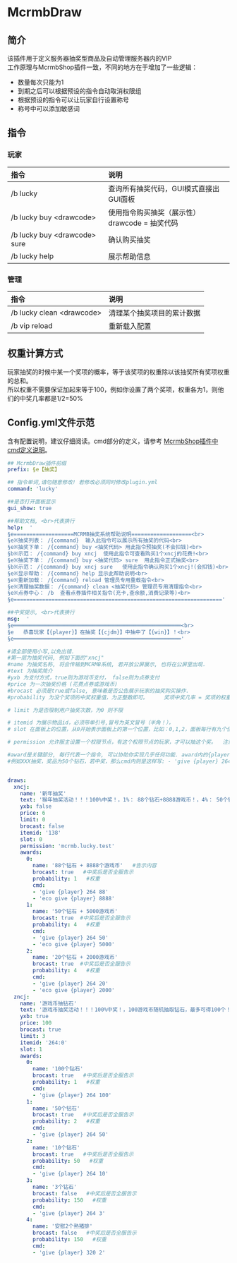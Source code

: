 # McrmbDraw

## 简介

该插件用于定义服务器抽奖型商品及自动管理服务器内的VIP  
工作原理与McrmbShop插件一致，不同的地方在于增加了一些逻辑：

* 数量每次只能为1
* 到期之后可以根据预设的指令自动取消权限组 
* 根据预设的指令可以让玩家自行设置称号
* 称号中可以添加敏感词

## 指令

### 玩家

<table>
  <thead>
    <tr>
      <th style="text-align:left">指令</th>
      <th style="text-align:left">说明</th>
    </tr>
  </thead>
  <tbody>
    <tr>
      <td style="text-align:left">/b lucky</td>
      <td style="text-align:left">&#x67E5;&#x8BE2;&#x6240;&#x6709;&#x62BD;&#x5956;&#x4EE3;&#x7801;&#xFF0C;GUI&#x6A21;&#x5F0F;&#x76F4;&#x63A5;&#x51FA;GUI&#x9762;&#x677F;</td>
    </tr>
    <tr>
      <td style="text-align:left">/b lucky buy &lt;drawcode&gt;</td>
      <td style="text-align:left">
        &#x4F7F;&#x7528;&#x6307;&#x4EE4;&#x8D2D;&#x4E70;&#x62BD;&#x5956;&#xFF08;&#x5C55;&#x793A;&#x6027;&#xFF09;<br>
        drawcode = &#x62BD;&#x5956;&#x4EE3;&#x7801;
      </td>
    </tr>
    <tr>
      <td style="text-align:left">/b lucky buy &lt;drawcode&gt; sure</td>
      <td style="text-align:left">&#x786E;&#x8BA4;&#x8D2D;&#x4E70;&#x62BD;&#x5956;</td>
    </tr>
    <tr>
      <td style="text-align:left">/b lucky help</td>
      <td style="text-align:left">&#x5C55;&#x793A;&#x5E2E;&#x52A9;&#x4FE1;&#x606F;</td>
    </tr>
  </tbody>
</table>

### 管理

| 指令 | 说明 |
| :--- | :--- |
| /b lucky clean \<drawcode\> | 清理某个抽奖项目的累计数据 |
| /b vip reload | 重新载入配置 |

## 权重计算方式

玩家抽奖的时候中某一个奖项的概率，等于该奖项的权重除以该抽奖所有奖项权重的总和。  
所以权重不需要保证加起来等于100，例如你设置了两个奖项，权重各为1，则他们的中奖几率都是1/2=50%

## Config.yml文件示范

含有配置说明，建议仔细阅读。cmd部分的定义，请参考 [McrmbShop插件中cmd定义说明](/sub-plugins/mcrmbshop?id=定义商品指令cmd)。

```yaml
## McrmbDraw插件前缀
prefix: §e【抽奖】

## 指令单词,请勿随意修改! 若修改必须同时修改plugin.yml
command: 'lucky'

##是否打开面板显示
gui_show: true

##帮助文档, <br>代表换行
help:  '
§e===================MCRMB抽奖系统帮助说明===================<br>
§e※抽奖列表： /{command}  输入此指令可以展示所有抽奖的代码<br>
§e※抽奖下单： /{command} buy <抽奖代码> 用此指令预抽奖(不会扣钱)<br>
§b※示范： /{command} buy xncj  使用此指令可查看购买1个xncj的花费!<br>
§e※抽奖下单： /{command} buy <抽奖代码> sure  用此指令正式抽奖<br>
§b※示范： /{command} buy xncj sure   使用此指令确认购买1个xncj!(会扣钱)<br>
§e※显示帮助： /{command} help 显示此帮助说明<br>
§e※重新加载： /{command} reload 管理员专用重载指令<br>
§e※清理抽奖数据： /{command} clean <抽奖代码> 管理员专用清理指令<br>
§e※点券中心： /b  查看点券插件相关指令(充卡,查余额,消费记录等)<br>
§e=================================================================='

##中奖提示, <br>代表换行
msg:  '
§e═════════════════════════════════════════════════════<br>
§e   恭喜玩家【{player}】在抽奖【{cjdm}】中抽中了【{win}】！<br>
§e═════════════════════════════════════════════════════'

#请全部使用小写,以免出错.
#第一层为抽奖代码, 例如下面的"xncj"
#name 为抽奖名称, 将会传输到MCRMB系统, 若开放公屏展示, 也将在公屏里出现.
#text 为抽奖简介
#yxb 为支付方式，true则为游戏币支付， false则为点券支付
#price 为一次抽奖价格 (花费点券或游戏币)
#brocast 必须是true或false, 意味着是否公告展示玩家的抽奖购买操作.
#probability 为没个奖项的中奖权重值，为正整数即可。     奖项中奖几率 = 奖项的权重 / 所有奖项的权重总和

# limit 为是否限制用户抽奖次数，为0 则不限

# itemid 为展示物品id，必须带单引号,冒号为英文冒号（半角！），
# slot 在面板上的位置，从0开始表示面板上的第一个位置，比如：0,1,2，面板每行有九个位置， 所以第一行是0-8，第二行是9-17~~~ 以此类推

# permission 允许服主设置一个权限节点，有这个权限节点的玩家，才可以抽这个奖。  注意，如果不需要，请删掉整行设置，不要留空

#award是关键部分, 每行代表一个指令, 可以协助你实现几乎任何功能. award内的{player}代表替换的玩家名，1、2、3等分别为中奖类型，与probability概率对应。
#例如XXX抽奖，奖品为50个钻石，若中奖，那么cmd内则是这样写: - 'give {player} 264 50'


draws:
  xncj:
    name: '新年抽奖'
    text: '猴年抽奖活动！！！100%中奖！，1%： 88个钻石+8888游戏币！，4%： 50个钻石+5000游戏币，95%： 10个钻石+2000游戏币'    #奖项之间可使用空格隔开
    yxb: false
    price: 6
    limit: 0
    brocast: false
    itemid: '138'
    slot: 0
    permission: 'mcrmb.lucky.test'
    awards:
      0:
        name: '88个钻石 + 8888个游戏币'   #告示内容
        brocast: true   #中奖后是否全服告示
        probability: 1   #权重
        cmd:
        - 'give {player} 264 88'
        - 'eco give {player} 8888'
      1:
        name: '50个钻石 + 5000游戏币'
        brocast: true  #中奖后是否全服告示
        probability: 4   #权重
        cmd:
        - 'give {player} 264 50'
        - 'eco give {player} 5000'
      2:
        name: '20个钻石 + 2000游戏币'
        brocast: true  #中奖后是否全服告示
        probability: 4   #权重
        cmd:
        - 'give {player} 264 20'
        - 'eco give {player} 2000'
  zncj:
    name: '游戏币抽钻石'
    text: '游戏币抽奖活动！！！100%中奖！，100游戏币随机抽取钻石，最多可得100个！，最少也得3个钻石！，安慰奖2个熟猪排~'
    yxb: true
    price: 100
    brocast: true
    limit: 3
    itemid: '264:0'
    slot: 1
    awards:
      0:
        name: '100个钻石'
        brocast: true   #中奖后是否全服告示
        probability: 1   #权重
        cmd:
        - 'give {player} 264 100'
      1:
        name: '50个钻石'
        brocast: true   #中奖后是否全服告示
        probability: 2   #权重
        cmd:
        - 'give {player} 264 50'
      2:
        name: '10个钻石'
        brocast: true   #中奖后是否全服告示
        probability: 50   #权重
        cmd:
        - 'give {player} 264 10'
      3:
        name: '3个钻石'
        brocast: false   #中奖后是否全服告示
        probability: 150   #权重
        cmd:
        - 'give {player} 264 3'
      4:
        name: '安慰2个熟猪排'
        brocast: false   #中奖后是否全服告示
        probability: 150   #权重
        cmd:
        - 'give {player} 320 2'
```

